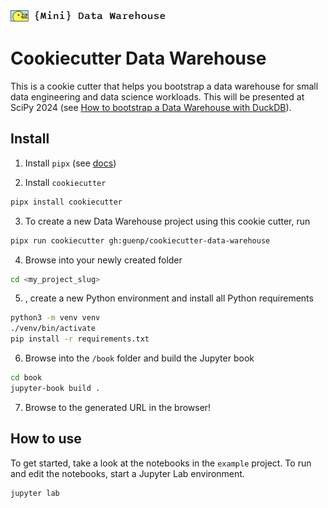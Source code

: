 <img src="logo.png" width=250>

# Cookiecutter Data Warehouse

This is a cookie cutter that helps you bootstrap a data warehouse for small data engineering and data science workloads. This will be presented at SciPy 2024 (see [How to bootstrap a Data Warehouse with DuckDB](https://cfp.scipy.org/2024/talk/review/PWR9M7BDFJDC7GXQYUXTCPG8Q8VE7EBL)).

## Install

1. Install `pipx` (see [docs](https://pipx.pypa.io/stable/installation/))

2. Install `cookiecutter`
```bash
pipx install cookiecutter
```

3. To create a new Data Warehouse project using this cookie cutter, run
```bash
pipx run cookiecutter gh:guenp/cookiecutter-data-warehouse
```

4. Browse into your newly created folder
```bash
cd <my_project_slug>
```

5. , create a new Python environment and install all Python requirements
```bash
python3 -m venv venv
./venv/bin/activate
pip install -r requirements.txt
```

6. Browse into the `/book` folder and build the Jupyter book
```bash
cd book
jupyter-book build .
```

7. Browse to the generated URL in the browser!


## How to use

To get started, take a look at the notebooks in the `example` project. To run and edit the notebooks, start a Jupyter Lab environment.

```bash
jupyter lab
```
